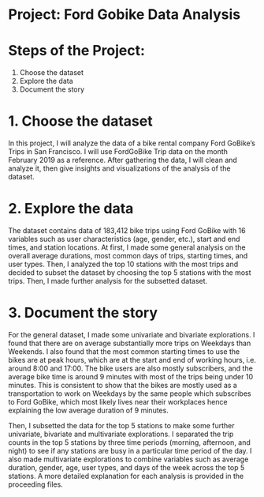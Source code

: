 # Project: Ford Gobike Data Analysis

# Steps of the Project:
1. Choose the dataset
2. Explore the data
3. Document the story


# 1. Choose the dataset
In this project, I will analyze the data of a bike rental company Ford GoBike’s Trips in San Francisco. I will use FordGoBike Trip data on the month February 2019 as a reference. After gathering the data, I will clean and analyze it, then give insights and visualizations of the analysis of the dataset.

# 2. Explore the data
The dataset contains data of 183,412 bike trips using Ford GoBike with 16 variables such as user characteristics (age, gender, etc.), start and end times, and station locations. At first, I made some general analysis on the overall average durations, most common days of trips, starting times, and user types. Then, I analyzed the top 10 stations with the most trips and decided to subset the dataset by choosing the top 5 stations with the most trips. Then, I made further analysis for the subsetted dataset.

# 3. Document the story
For the general dataset, I made some univariate and bivariate explorations. I found that there are on average substantially more trips on Weekdays than Weekends. I also found that the most common starting times to use the bikes are at peak hours, which are at the start and end of working hours, i.e. around 8:00 and 17:00. The bike users are also mostly subscribers, and the average bike time is around 9 minutes with most of the trips being under 10 minutes. This is consistent to show that the bikes are mostly used as a transportation to work on Weekdays by the same people which subscribes to Ford GoBike, which most likely lives near their workplaces hence explaining the low average duration of 9 minutes.

Then, I subsetted the data for the top 5 stations to make some further univariate, bivariate and multivariate explorations. I separated the trip counts in the top 5 stations by three time periods (morning, afternoon, and night) to see if any stations are busy in a particular time period of the day. I also made multivariate explorations to combine variables such as average duration, gender, age, user types, and days of the week across the top 5 stations. A more detailed explanation for each analysis is provided in the proceeding files.